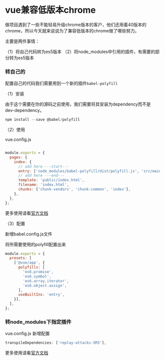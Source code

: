 # vue兼容低版本chrome

做项目遇到了一些不能轻易升级chrome版本的客户，他们还用着40版本的chrome，所以今天就来说说为了兼容低版本的chrome做了哪些努力。

主要是两件事情：

（1）将自己代码转为es5版本
（2）将node_modules中引用的插件，有需要的部分转为es5版本

### 转自己的

配置自己的代码我们需要用到一个新的插件`babel-polyfill`

（1）安装

由于这个需要在你的源码之前使用，我们需要将其安装为dependency而不是dev-dependency。
```js
npm install --save @babel/polyfill
```

（2）使用

vue.config.js
```js

module.exports = {
  pages: {
    index: {
      // add here ---start---
      entry: ['node_modules/babel-polyfill/dist/polyfill.js', 'src/main.js'],
      // add here ---end---
      template: 'public/index.html',
      filename: 'index.html',
      chunks: ['chunk-vendors', 'chunk-common', 'index'],
    },
  },
};
```
更多使用请看[官方文档](https://babeljs.io/docs/en/babel-polyfill#usage-in-node-browserify-webpack)

（3）配置

新增babel.config.js文件

将所需要使用的polyfill配置出来
```js
module.exports = {
  presets: [
    ['@vue/app', {
      polyfills: [
        'es6.promise',
        'es6.symbol',
        'es6.array.iterator',
        'es6.object.assign',
      ],
      useBuiltIns: 'entry',
    }],
  ],
};
```

### 转node_modules下指定插件

vue.config.js
新增配置
```js
transpileDependencies: ['replay-attacks-SM3'],
```

更多使用请看[官方文档](https://cli.vuejs.org/zh/config/#transpiledependencies)
